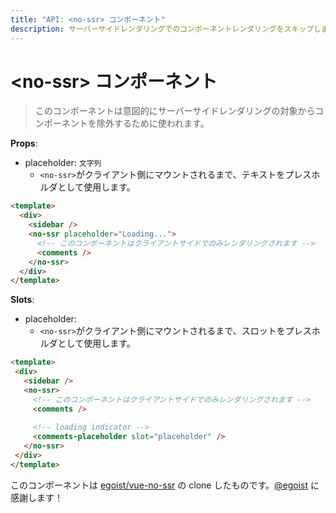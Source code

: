 ```yaml
---
title: "API: <no-ssr> コンポーネント"
description: サーバーサイドレンダリングでのコンポーネントレンダリングをスキップします。そしてプレースホルダーのテキストを表示できます。
---
```


# &lt;no-ssr&gt; コンポーネント

> このコンポーネントは意図的にサーバーサイドレンダリングの対象からコンポーネントを除外するために使われます。

**Props**:
- placeholder: `文字列`
  - `<no-ssr>`がクライアント側にマウントされるまで、テキストをプレスホルダとして使用します。

```html
<template>
  <div>
    <sidebar />
    <no-ssr placeholder="Loading...">
      <!-- このコンポーネントはクライアントサイドでのみレンダリングされます -->
      <comments />
    </no-ssr>
  </div>
</template>
```

**Slots**:

- placeholder:
  - `<no-ssr>`がクライアント側にマウントされるまで、スロットをプレスホルダとして使用します。
 
 ```html
<template>
  <div>
    <sidebar />
    <no-ssr>
      <!-- このコンポーネントはクライアントサイドでのみレンダリングされます -->
      <comments />
  
      <!-- loading indicator -->
      <comments-placeholder slot="placeholder" />
    </no-ssr>
  </div>
</template>
```

このコンポーネントは [egoist/vue-no-ssr](https://github.com/egoist/vue-no-ssr) の clone したものです。[@egoist](https://github.com/egoist) に感謝します！
